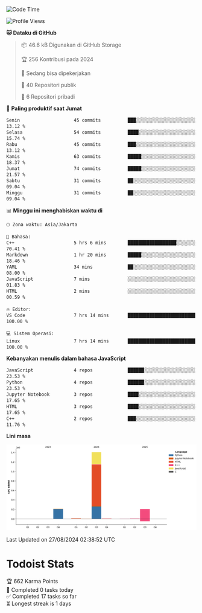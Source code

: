 <!--START_SECTION:waka-->
![Code Time](http://img.shields.io/badge/Code%20Time-24%20hrs%2013%20mins-blue)

![Profile Views](http://img.shields.io/badge/Profil%20dilihat-94-blue)

**🐱 Dataku di GitHub** 

> 📦 46.6 kB Digunakan di GitHub Storage 
 > 
> 🏆 256 Kontribusi pada 2024
 > 
> 💼 Sedang bisa dipekerjakan
 > 
> 📜 40 Repositori publik 
 > 
> 🔑 6 Repositori pribadi 
 > 
📅 **Paling produktif saat Jumat** 

```text
Senin                    45 commits          ███░░░░░░░░░░░░░░░░░░░░░░   13.12 % 
Selasa                   54 commits          ████░░░░░░░░░░░░░░░░░░░░░   15.74 % 
Rabu                     45 commits          ███░░░░░░░░░░░░░░░░░░░░░░   13.12 % 
Kamis                    63 commits          █████░░░░░░░░░░░░░░░░░░░░   18.37 % 
Jumat                    74 commits          █████░░░░░░░░░░░░░░░░░░░░   21.57 % 
Sabtu                    31 commits          ██░░░░░░░░░░░░░░░░░░░░░░░   09.04 % 
Minggu                   31 commits          ██░░░░░░░░░░░░░░░░░░░░░░░   09.04 % 
```


📊 **Minggu ini menghabiskan waktu di** 

```text
🕑︎ Zona waktu: Asia/Jakarta

💬 Bahasa: 
C++                      5 hrs 6 mins        ██████████████████░░░░░░░   70.41 % 
Markdown                 1 hr 20 mins        █████░░░░░░░░░░░░░░░░░░░░   18.46 % 
YAML                     34 mins             ██░░░░░░░░░░░░░░░░░░░░░░░   08.00 % 
JavaScript               7 mins              ░░░░░░░░░░░░░░░░░░░░░░░░░   01.83 % 
HTML                     2 mins              ░░░░░░░░░░░░░░░░░░░░░░░░░   00.59 % 

🔥 Editor: 
VS Code                  7 hrs 14 mins       █████████████████████████   100.00 % 

💻 Sistem Operasi: 
Linux                    7 hrs 14 mins       █████████████████████████   100.00 % 
```

**Kebanyakan menulis dalam bahasa JavaScript** 

```text
JavaScript               4 repos             ██████░░░░░░░░░░░░░░░░░░░   23.53 % 
Python                   4 repos             ██████░░░░░░░░░░░░░░░░░░░   23.53 % 
Jupyter Notebook         3 repos             ████░░░░░░░░░░░░░░░░░░░░░   17.65 % 
HTML                     3 repos             ████░░░░░░░░░░░░░░░░░░░░░   17.65 % 
C++                      2 repos             ███░░░░░░░░░░░░░░░░░░░░░░   11.76 % 
```



**Lini masa**

![Lines of Code chart](https://raw.githubusercontent.com/yusuf601/yusuf601/main/assets/bar_graph.png)


 Last Updated on 27/08/2024 02:38:52 UTC
<!--END_SECTION:waka-->
# Todoist Stats

<!-- TODO-IST:START -->
🏆  662 Karma Points           
🌸  Completed 0 tasks today           
✅  Completed 17 tasks so far           
⏳  Longest streak is 1 days
<!-- TODO-IST:END -->
